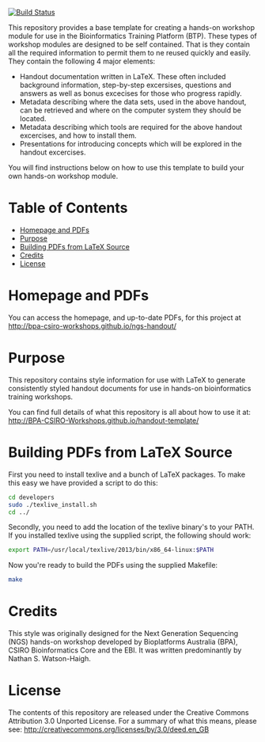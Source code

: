 [![Build Status](https://travis-ci.org/BPA-CSIRO-Workshops/btp-workshop-template.png?branch=master)](https://travis-ci.org/BPA-CSIRO-Workshops/btp-workshop-template)

This repository provides a base template for creating a hands-on workshop module for use in the
Bioinformatics Training Platform (BTP). These types of workshop modules are designed to be self
contained. That is they contain all the required information to permit them to ne reused quickly
and easily. They contain the following 4 major elements:

 * Handout documentation written in LaTeX. These often included background information,
   step-by-step excersises, questions and answers as well as bonus excecises for those who progress
   rapidly.
 * Metadata describing where the data sets, used in the above handout, can be retrieved and where
   on the computer system they should be located.
 * Metadata describing which tools are required for the above handout excercises, and how to
   install them.
 * Presentations for introducing concepts which will be explored in the handout excercises.

You will find instructions below on how to use this template to build your own hands-on workshop
module.




Table of Contents
=================
<!-- toc -->
* [Homepage and PDFs](#homepage-and-pdfs)
* [Purpose](#purpose)
* [Building PDFs from LaTeX Source](#building-pdfs-from-latex-source)
* [Credits](#credits)
* [License](#license)

<!-- toc stop -->
Homepage and PDFs
=================
You can access the homepage, and up-to-date PDFs, for this project at
http://bpa-csiro-workshops.github.io/ngs-handout/

Purpose
=======
This repository contains style information for use with LaTeX to generate
consistently styled handout documents for use in hands-on bioinformatics
training workshops.

You can find full details of what this repository is all about how to use it at:
http://BPA-CSIRO-Workshops.github.io/handout-template/

Building PDFs from LaTeX Source
===============================
First you need to install texlive and a bunch of LaTeX packages. To make this
easy we have provided a script to do this:
```bash
cd developers
sudo ./texlive_install.sh
cd ../
```

Secondly, you need to add the location of the texlive binary's to your PATH. If
you installed texlive using the supplied script, the following should work:
```bash
export PATH=/usr/local/texlive/2013/bin/x86_64-linux:$PATH
```

Now you're ready to build the PDFs using the supplied Makefile:
```bash
make
```

Credits
=======
This style was originally designed for the Next Generation Sequencing (NGS)
hands-on workshop developed by Bioplatforms Australia (BPA), CSIRO
Bioinformatics Core and the EBI. It was written predominantly by Nathan S.
Watson-Haigh.

License
=======
The contents of this repository are released under the Creative Commons
Attribution 3.0 Unported License. For a summary of what this means,
please see:
http://creativecommons.org/licenses/by/3.0/deed.en_GB

